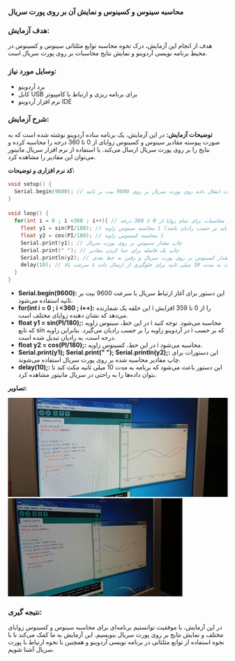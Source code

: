 ### محاسبه سینوس و کسینوس و نمایش آن بر روی پورت سریال

### هدف آزمایش:
هدف از انجام این آزمایش، درک نحوه محاسبه توابع مثلثاتی سینوس و کسینوس در محیط برنامه نویسی آردوینو و نمایش نتایج محاسبات بر روی پورت سریال است.

### وسایل مورد نیاز:
* برد آردوینو 
* کابل USB برای برنامه ریزی و ارتباط با کامپیوتر
* نرم افزار آردوینو IDE

### شرح آزمایش:
**توضیحات آزمایش:**
در این آزمایش، یک برنامه ساده آردوینو نوشته شده است که به صورت پیوسته مقادیر سینوس و کسینوس زوایای از 0 تا 360 درجه را محاسبه کرده و نتایج را بر روی پورت سریال ارسال می‌کند. با استفاده از نرم افزار سریال مانیتور می‌توان این مقادیر را مشاهده کرد.

**کد نرم افزاری و توضیحات:**
```c++
void setup() {
  Serial.begin(9600); // تنظیم سرعت انتقال داده روی پورت سریال بر روی 9600 بیت بر ثانیه
}

void loop() {
  for(int i = 0 ; i <360 ; i++){ // یک حلقه برای تکرار محاسبات برای تمام زوایا از 0 تا 360 درجه
    float y1 = sin(PI/180); // محاسبه سینوس زاویه i (توجه کنید که زاویه باید بر حسب رادیان باشد)
    float y2 = cos(PI/180); // محاسبه کسینوس زاویه i
    Serial.print(y1); // چاپ مقدار سینوس بر روی پورت سریال
    Serial.print(" "); // چاپ یک فاصله برای جدا کردن مقادیر
    Serial.println(y2); // چاپ مقدار کسینوس بر روی پورت سریال و رفتن به خط بعدی
    delay(10); // مکث به مدت 10 میلی ثانیه برای جلوگیری از ارسال داده با سرعت بالا
  }
}
```
* **Serial.begin(9600):** این دستور برای آغاز ارتباط سریال با سرعت 9600 بیت بر ثانیه استفاده می‌شود.
* **for(int i = 0 ; i <360 ; i++):** این حلقه یک شمارنده i را از 0 تا 359 افزایش می‌دهد که نشان دهنده زوایای مختلف است.
* **float y1 = sin(PI/180);:** در این خط، سینوس زاویه i محاسبه می‌شود. توجه کنید که تابع sin در آردوینو زاویه را بر حسب رادیان می‌گیرد. بنابراین زاویه i که بر حسب درجه است، به رادیان تبدیل شده است.
* **float y2 = cos(PI/180);:** در این خط، کسینوس زاویه i محاسبه می‌شود.
* **Serial.print(y1); Serial.print(" "); Serial.println(y2);:** این دستورات برای چاپ مقادیر محاسبه شده بر روی پورت سریال استفاده می‌شوند.
* **delay(10);:** این دستور باعث می‌شود که برنامه به مدت 10 میلی ثانیه مکث کند تا بتوان داده‌ها را به راحتی در سریال مانیتور مشاهده کرد.

**تصاویر:**

![](https://github.com/vahidseyyedi/microProcessor/blob/main/03%20Laboratory/src/2.jpg)
![](https://github.com/vahidseyyedi/microProcessor/blob/main/03%20Laboratory/src/vid%2001.gif)

### نتیجه گیری:
در این آزمایش، با موفقیت توانستیم برنامه‌ای برای محاسبه سینوس و کسینوس زوایای مختلف و نمایش نتایج بر روی پورت سریال بنویسیم. این آزمایش به ما کمک می‌کند تا با نحوه استفاده از توابع مثلثاتی در برنامه نویسی آردوینو و همچنین با نحوه ارتباط با پورت سریال آشنا شویم.

